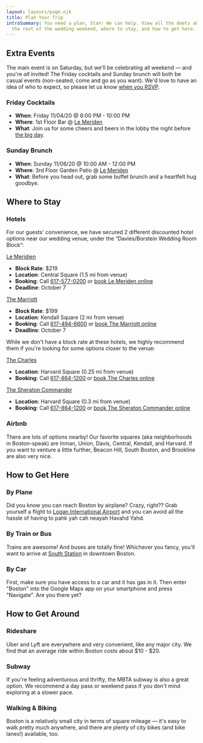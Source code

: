```yaml
---
layout: layouts/page.njk
title: Plan Your Trip
introSummary: You need a plan, Stan! We can help. View all the deets about our
  the rest of the wedding weekend, where to stay, and how to get here.
---
```

## Extra Events

The main event is on Saturday, but we'll be celebrating all weekend — and you're *all* invited! The Friday cocktails and Sunday brunch will both be casual events (non-seated, come and go as you want). We'd love to have an idea of who to expect, so please let us know [when you RSVP](https://forms.gle/oGE2CyvYXqrC5PDH9).

### Friday Cocktails

* **When**: Friday 11/04/20 @ 8:00 PM - 10:00 PM
* **Where**: 1st Floor Bar @ [Le Meriden](https://goo.gl/maps/rdZVPF9Lhruc7XRZA)
* **What**: Join us for some cheers and beers in the lobby the night before [the big day](/the-big-day/).

### Sunday Brunch

* **When**: Sunday 11/06/20 @ 10:00 AM - 12:00 PM
* **Where**: 3rd Floor Garden Patio @ [Le Meriden](https://goo.gl/maps/rdZVPF9Lhruc7XRZA)
* **What**: Before you head out, grab some buffet brunch and a heartfelt hug goodbye.

## Where to Stay

### Hotels

For our guests' convenience, we have secured 2 different discounted hotel options near our wedding venue, under the “Davies/Borstein Wedding Room Block”:

[Le Meridien](https://goo.gl/maps/Bs52XamKjugYJxyU6)

* **Block Rate**: $219
* **Location**: Central Square (1.5 mi from venue)
* **Booking**: Call [617-577-0200](tel:6175770200) or [book Le Meriden online](https://www.marriott.com/events/start.mi?id=1647348171625&key=GRP)
* **Deadline**: October 7

[The Marriott](https://goo.gl/maps/KJxcu23ywJZvkWKc7)

* **Block Rate**: $199
* **Location**: Kendall Square (2 mi from venue)
* **Booking**: Call [617-494-6600](tel:6174946600) or [book The Marriott online](https://www.marriott.com/events/start.mi?id=1648493727073&key=GRP)
* **Deadline**: October 7

While we don't have a block rate at these hotels, we highly recommend them if you're looking for some options closer to the venue:

[The Charles](https://goo.gl/maps/5J8ue6nXNbjY6iUC6)

* **Location**: Harvard Square (0.25 mi from venue)
* **Booking**: Call [617-864-1200](tel:6178641200) or [book The Charles online](https://www.charleshotel.com/)

[The Sheraton Commander](https://goo.gl/maps/TGkQzReBFa7rtYEm8)

* **Location**: Harvard Square (0.3 mi from venue)
* **Booking**: Call [617-864-1200](tel:6178641200) or [book The Sheraton Commander online](https://www.marriott.com/en-us/hotels/boscs-sheraton-commander-hotel/overview/)

### Airbnb

There are lots of options nearby! Our favorite squares (aka neighborhoods in Boston-speak) are Inman, Union, Davis, Central, Kendall, and Harvard. If you want to venture a little further, Beacon Hill, South Boston, and Brookline are also very nice.

## How to Get Here

### By Plane

Did you know you can reach Boston by airplane? Crazy, right?? Grab yourself a flight to [Logan International Airport](http://www.massport.com/logan-airport/) and you can avoid all the hassle of having to pahk yah cah neayah Havahd Yahd.

### By Train or Bus

Trains are awesome! And buses are totally fine! Whichever you fancy, you'll want to arrive at [South Station](https://www.south-station.net/) in downtown Boston.

### By Car

First, make sure you have access to a car and it has gas in it. Then enter "Boston" into the Google Maps app on your smartphone and press "Navigate". Are you there yet?

## How to Get Around

### Rideshare

Uber and Lyft are everywhere and very convenient, like any major city. We find that an average ride within Boston costs about $10 - $20.

### Subway

If you're feeling adventurous and thrifty, the MBTA subway is also a great option. We recommend a day pass or weekend pass if you don't mind exploring at a slower pace.

### Walking & Biking

Boston is a relatively small city in terms of square mileage — it's easy to walk pretty much anywhere, and there are plenty of city bikes (and bike lanes!) available, too.

